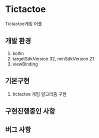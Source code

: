 # Tictactoe

Tictactoe게임 어플 


## 개발 환경

1. kotlin
2. targetSdkVersion 32, minSdkVersion 21
3. viewBinding 

## 기본구현

1. tictactoe 게임 알고리즘 구현 


## 구현진행중인 사항


## 버그 사항

